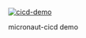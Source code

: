 [![cicd-demo](https://github.com/buymore99/micronaut-cicd/actions/workflows/cicd-workflow.yaml/badge.svg?branch=main)](https://github.com/buymore99/micronaut-cicd/actions/workflows/cicd-workflow.yaml)

micronaut-cicd demo